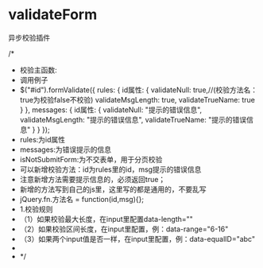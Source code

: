 # validateForm
异步校验插件

/*
 * 校验主函数:
 * 调用例子
 * $("#id").formValidate({
		rules: {
			id属性: {
				validateNull: true,//(校验方法名：true为校验false不校验)
				validateMsgLength: true,
				validateTrueName: true
		    }
		},
		messages: {
			id属性: {
				validateNull: "提示的错误信息",
				validateMsgLength: "提示的错误信息",
				validateTrueName: "提示的错误信息"
		    }
		}
	});
 * rules:为id属性
 * messages:为错误提示的信息
 * isNotSubmitForm:为不交表单，用于分页校验
 * 可以新增校验方法：id为rules里的id，msg提示的错误信息
 * 注意新增方法需要提示信息的，必须返回true；
 * 新增的方法写到自己的js里，这里写的都是通用的，不要乱写
 * jQuery.fn.方法名 = function(id,msg){};
 * 1.校验规则
 * （1）如果校验最大长度，在input里配置data-length=""
 * （2）如果校验区间长度，在input里配置，例：data-range="6-16"
 * （3）如果两个input值是否一样，在input里配置，例：data-equalID="abc"
 * 
 * */
